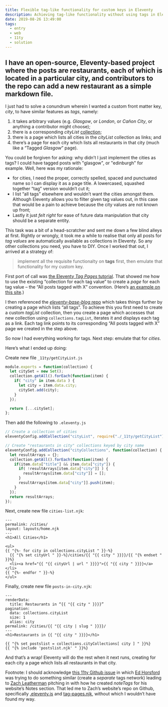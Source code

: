 ```yaml
---
title: Flexible tag-like functionality for custom keys in Eleventy
description: Achieving tag-like functionality without using tags in Eleventy
date: 2019-08-26 13:49:00
tags:
  - entry
  - web
  - 11ty
  - solution
---
```

I have an open-source, Eleventy-based project where the posts are restaurants, each of which is located in a particular city, and contributors to the repo can add a new restaurant as a simple markdown file.
---

I just had to solve a conundrum wherein I wanted a custom front matter key, _city_, to have similar features as _tags_, namely:

1. it takes arbitrary values (e.g. _Glasgow_, or _London_, or _Cañon City_, or anything a contributor might choose);
2. there is a corresponding _cityList_ [collection](https://www.11ty.io/docs/collections/);
3. there is a page which lists all cities in the _cityList_ collection as links; and
4. there’s a page for each city which lists all restaurants in that city (much like a “Tagged _Glasgow_” page).

You could be forgiven for asking: why didn’t I just implement the cities as tags? I could have tagged posts with "glasgow", or "edinburgh" for example. Well, here was my rationale:
- for cities, I need the proper, correctly spelled, spaced and punctuated name so I can display it as a page title. A lowercased, squashed together “tag” version wouldn’t cut it;
- I list “all tags” elsewhere and wouldn’t want the cities amongst them. Although Eleventy allows you to filter given tag values out, in this case that would be a pain to achieve because the city values are not known up front;
- Lastly it just _felt right_ for ease of future data manipulation that city should be a separate entity.

This task was a bit of a head-scratcher and sent me down a few blind alleys at first. Rightly or wrongly, it took me a while to realise that only all posts for _tag values_ are automatically available as collections in Eleventy. So any other collections you need, you have to DIY. Once I worked that out, I arrived at a strategy of:

> implement all the requisite functionalty on **tags** first, then emulate that functionality for my custom key.

First port of call was [the Eleventy _Tag Pages_ tutorial](https://www.11ty.io/docs/quicktips/tag-pages/). That showed me how to use the existing “collection for each tag value” to create a _page_ for each tag value – the “All posts tagged with X” convention. (Here’s [an example on this site](/tagged/music/).)

I then referenced the [_eleventy-base-blog_ repo](https://github.com/11ty/eleventy-base-blog) which takes things further by creating a page which lists “all tags”. To achieve this you first need to create a custom _tagList_ collection, then you create a page which accesses that new collection using `collections.tagList`, iterates it and displays each tag as a link. Each tag link points to its corresponding “All posts tagged with X” page we created in the step above.

So now I had everything working for tags. Next step: emulate that for _cities_.

Here’s what I ended up doing:

Create new file `_11ty/getCityList.js`

``` js
module.exports = function(collection) {
  let citySet = new Set();
  collection.getAll().forEach(function(item) {
    if( "city" in item.data ) {
      let city = item.data.city;
      citySet.add(city);
    }
  });

  return [...citySet];
};
```

Then add the following to `.eleventy.js`

``` js
// Create a collection of cities
eleventyConfig.addCollection("cityList", require("./_11ty/getCityList"));

// Create "restaurants in city" collections keyed by city name
eleventyConfig.addCollection("cityCollections", function(collection) {
  let resultArrays = {};
  collection.getAll().forEach(function(item) {
    if(item.data["title"] && item.data["city"]) {
      if( !resultArrays[item.data["city"]] ) {
        resultArrays[item.data["city"]] = [];
      }
      resultArrays[item.data["city"]].push(item);
    }
  });
  return resultArrays;
});
```

Next, create new file `cities-list.njk`:

``` liquid
---
permalink: /cities/
layout: layouts/home.njk
---
<h1>All Cities</h1>

<ul>
{{ "{%- for city in collections.cityList " }}-%}
  {{ "{% set cityUrl " }}-%}/cities/{{ "{{ city " }}}}/{{ "{% endset " }}%}
  <li><a href="{{ "{{ cityUrl | url " }}}}">{{ "{{ city " }}}}</a></li>
{{ "{%- endfor " }}-%}
</ul>
```

Finally, create new file `posts-in-city.njk`:

``` liquid
---
renderData:
  title: Restaurants in “{{ "{{ city " }}}}”
pagination:
  data: collections.cityList
  size: 1
  alias: city
permalink: /cities/{{ "{{ city | slug " }}}}/
---
<h1>Restaurants in {{ "{{ city " }}}}</h1>

{{ "{% set postslist = collections.cityCollections[ city ] " }}%}
{{ "{% include 'postslist.njk' " }}%}
```

And that’s a wrap! Eleventy will do the rest when it next runs, creating for each city a page which lists all restaurants in that city.

Footnote: I should acknowledge [this 11ty Github issue](https://github.com/11ty/eleventy/issues/259) in which [Ed Horsford](https://twitter.com/edwardhorsford) was trying to do something similar (create a _separate_ tags network) leading to [Zach Leatherman](https://twitter.com/zachleat) pitching in with how he created _noteTags_ for his website’s Notes section. That led me to Zach’s website’s repo on Github, specifically [.eleventy.js](tag-pages.njk) and [tag-pages.njk](https://github.com/zachleat/zachleat.com/blob/master/web/notes/tag-pages.njk), without which I wouldn’t have found my way.

